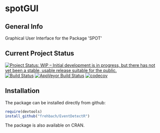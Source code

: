 # spotGUI
## General Info
Graphical User Interface for the Package 'SPOT'

## Current Project Status
<a href="http://www.repostatus.org/#wip"><img src="http://www.repostatus.org/badges/latest/wip.svg" alt="Project Status: WIP – Initial development is in progress, but there has not yet been a stable, usable release suitable for the public." /></a>
[![Build Status](https://travis-ci.org/frehbach/spotGUI.svg?branch=master)](https://travis-ci.org/frehbach/spotGUI)
[![AppVeyor Build Status](https://ci.appveyor.com/api/projects/status/github/frehbach/spotGUI?branch=master&svg=true)](https://ci.appveyor.com/project/frehbach/spotGUI)
[![codecov](https://codecov.io/gh/frehbach/spotGUI/branch/master/graph/badge.svg)](https://codecov.io/gh/frehbach/spotGUI)

## Installation
The package can be installed directly from github:

```R
require(devtools)
install_github("frehbach/EventDetectR")
```

The package is also available on CRAN.
